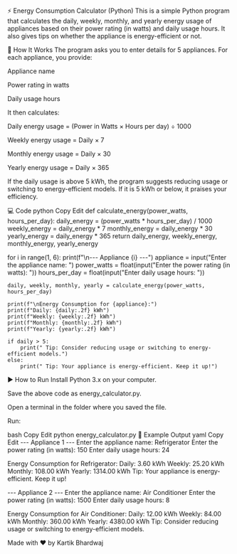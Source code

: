 ⚡ Energy Consumption Calculator (Python)
This is a simple Python program that calculates the daily, weekly, monthly, and yearly energy usage of appliances based on their power rating (in watts) and daily usage hours. It also gives tips on whether the appliance is energy-efficient or not.

📜 How It Works
The program asks you to enter details for 5 appliances. For each appliance, you provide:

Appliance name

Power rating in watts

Daily usage hours

It then calculates:

Daily energy usage = (Power in Watts × Hours per day) ÷ 1000

Weekly energy usage = Daily × 7

Monthly energy usage = Daily × 30

Yearly energy usage = Daily × 365

If the daily usage is above 5 kWh, the program suggests reducing usage or switching to energy-efficient models.
If it is 5 kWh or below, it praises your efficiency.

💻 Code
python
Copy
Edit
def calculate_energy(power_watts, hours_per_day):
    daily_energy = (power_watts * hours_per_day) / 1000
    weekly_energy = daily_energy * 7
    monthly_energy = daily_energy * 30
    yearly_energy = daily_energy * 365
    return daily_energy, weekly_energy, monthly_energy, yearly_energy

for i in range(1, 6):
    print(f"\n--- Appliance {i} ---")
    appliance = input("Enter the appliance name: ")
    power_watts = float(input("Enter the power rating (in watts): "))
    hours_per_day = float(input("Enter daily usage hours: "))

    daily, weekly, monthly, yearly = calculate_energy(power_watts, hours_per_day)

    print(f"\nEnergy Consumption for {appliance}:")
    print(f"Daily: {daily:.2f} kWh")
    print(f"Weekly: {weekly:.2f} kWh")
    print(f"Monthly: {monthly:.2f} kWh")
    print(f"Yearly: {yearly:.2f} kWh")

    if daily > 5:
        print(" Tip: Consider reducing usage or switching to energy-efficient models.")
    else:
        print(" Tip: Your appliance is energy-efficient. Keep it up!")
▶️ How to Run
Install Python 3.x on your computer.

Save the above code as energy_calculator.py.

Open a terminal in the folder where you saved the file.

Run:

bash
Copy
Edit
python energy_calculator.py
📌 Example Output
yaml
Copy
Edit
--- Appliance 1 ---
Enter the appliance name: Refrigerator
Enter the power rating (in watts): 150
Enter daily usage hours: 24

Energy Consumption for Refrigerator:
Daily: 3.60 kWh
Weekly: 25.20 kWh
Monthly: 108.00 kWh
Yearly: 1314.00 kWh
 Tip: Your appliance is energy-efficient. Keep it up!

--- Appliance 2 ---
Enter the appliance name: Air Conditioner
Enter the power rating (in watts): 1500
Enter daily usage hours: 8

Energy Consumption for Air Conditioner:
Daily: 12.00 kWh
Weekly: 84.00 kWh
Monthly: 360.00 kWh
Yearly: 4380.00 kWh
 Tip: Consider reducing usage or switching to energy-efficient models.

Made with ❤️ by Kartik Bhardwaj
